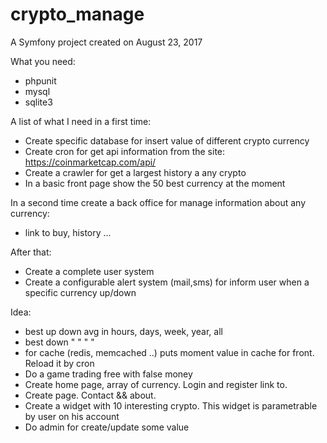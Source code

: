 crypto_manage
=============

A Symfony project created on August 23, 2017

What you need:
  - phpunit
  - mysql
  - sqlite3

A list of what I need in a first time:
  - Create specific database for insert value of different crypto currency
  - Create cron for get api information from the site: https://coinmarketcap.com/api/
  - Create a crawler for get a largest history a any crypto
  - In a basic front page show the 50 best currency at the moment

In a second time create a back office for manage information about any currency:
  - link to buy, history ...

After that:
  - Create a complete user system
  - Create a configurable alert system (mail,sms) for inform user when a specific currency up/down

  Idea:
  - best up down avg in hours, days, week, year, all
  - best down " " " "
  - for cache (redis, memcached ..) puts moment value in cache for front. Reload it by cron
  - Do a game trading free with false money
  - Create home page, array of currency. Login and register link to.
  - Create page. Contact && about.
  - Create a widget with 10 interesting crypto. This widget is parametrable by user on his account
  - Do admin for create/update some value
